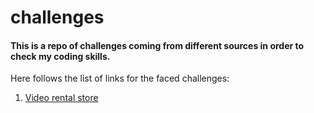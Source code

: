 # challenges
#### This is a repo of challenges coming from different sources in order to check my coding skills.

Here follows the list of links for the faced challenges:

1. [Video rental store](https://github.com/xarlie85/challenges) 
